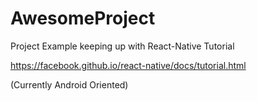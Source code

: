 # AwesomeProject

Project Example keeping up with React-Native Tutorial

https://facebook.github.io/react-native/docs/tutorial.html

(Currently Android Oriented)
